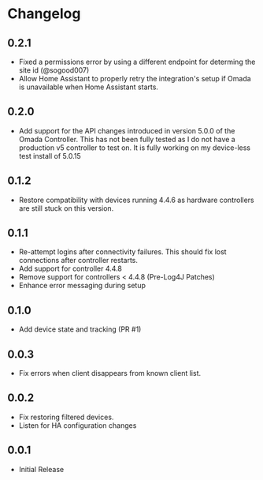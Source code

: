 # Changelog

## 0.2.1
- Fixed a permissions error by using a different endpoint for determing the site id (@sogood007)
- Allow Home Assistant to properly retry the integration's setup if Omada is unavailable when Home Assistant starts.

## 0.2.0

- Add support for the API changes introduced in version 5.0.0 of the Omada Controller. This has not been fully tested as I do not have a production v5 controller to test on. It is fully working on my device-less test install of 5.0.15

## 0.1.2

- Restore compatibility with devices running 4.4.6 as hardware controllers are still stuck on this version.

## 0.1.1
- Re-attempt logins after connectivity failures. This should fix lost connections after controller restarts.
- Add support for controller 4.4.8
- Remove support for controllers < 4.4.8 (Pre-Log4J Patches)
- Enhance error messaging during setup

## 0.1.0
- Add device state and tracking (PR #1)

## 0.0.3
- Fix errors when client disappears from known client list.

## 0.0.2
- Fix restoring filtered devices.
- Listen for HA configuration changes

## 0.0.1
- Initial Release